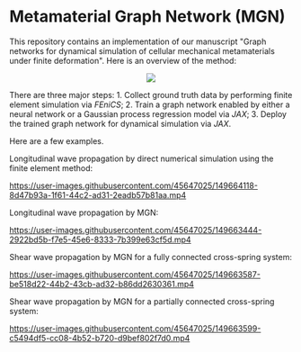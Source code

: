 # Metamaterial Graph Network (MGN)

This repository contains an implementation of our manuscript "Graph networks for dynamical simulation of cellular mechanical metamaterials under finite deformation". Here is an overview of the method:

<p align="center">
  <img src="https://user-images.githubusercontent.com/45647025/153072829-37ce7049-2a47-45c2-ae9a-715d35a374b9.png">
</p>


There are three major steps: 1. Collect ground truth data by performing finite element simulation via _FEniCS_; 2. Train a graph network enabled by either a neural network or a Gaussian process regression model via _JAX_; 3. Deploy the trained graph network for dynamical simulation via _JAX_.

Here are a few examples.

Longitudinal wave propagation by direct numerical simulation using the finite element method:

https://user-images.githubusercontent.com/45647025/149664118-8d47b93a-1f61-44c2-ad31-2eadb57b81aa.mp4

Longitudinal wave propagation by MGN:

https://user-images.githubusercontent.com/45647025/149663444-2922bd5b-f7e5-45e6-8333-7b399e63cf5d.mp4

Shear wave propagation by MGN for a fully connected cross-spring system:

https://user-images.githubusercontent.com/45647025/149663587-be518d22-44b2-43cb-ad32-b86dd2630361.mp4

Shear wave propagation by MGN for a partially connected cross-spring system:

https://user-images.githubusercontent.com/45647025/149663599-c5494df5-cc08-4b52-b720-d9bef802f7d0.mp4

